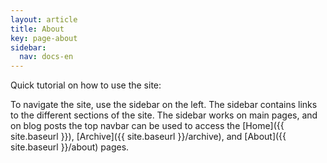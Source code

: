 ```yaml
---
layout: article
title: About
key: page-about
sidebar:
  nav: docs-en
---
```


Quick tutorial on how to use the site:

To navigate the site, use the sidebar on the left. The sidebar contains links to the different sections of the site.
The sidebar works on main pages, and on blog posts the top navbar can be used to access the
[Home]({{ site.baseurl }}), [Archive]({{ site.baseurl }}/archive), and [About]({{ site.baseurl }}/about) pages.

